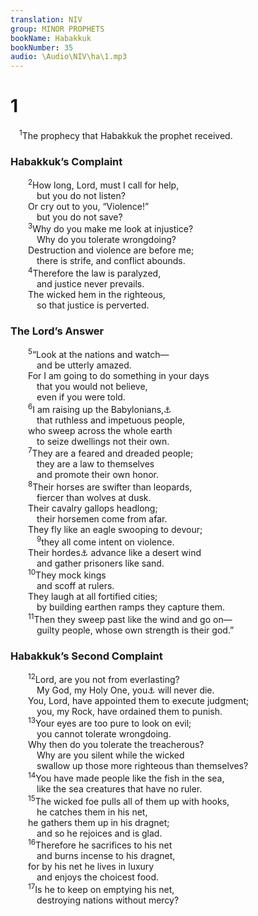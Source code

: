 ```yaml
---
translation: NIV
group: MINOR PROPHETS
bookName: Habakkuk 
bookNumber: 35
audio: \Audio\NIV\ha\1.mp3
---
```


<div class="title"><h1>1</h1></div>
<span class="verse ha_1_1"> <sup>1</sup>The prophecy that Habakkuk the prophet received. <br/></span>
<div class="title"><h3>Habakkuk’s Complaint </h3></div>
<span class="verse ha_1_2">  <sup>2</sup>How long, Lord, must I call for help, <br/>   but you do not listen? <br/>  Or cry out to you, “Violence!” <br/>   but you do not save? <br/></span>
<span class="verse ha_1_3">  <sup>3</sup>Why do you make me look at injustice? <br/>   Why do you tolerate wrongdoing? <br/>  Destruction and violence are before me; <br/>   there is strife, and conflict abounds. <br/></span>
<span class="verse ha_1_4">  <sup>4</sup>Therefore the law is paralyzed, <br/>   and justice never prevails. <br/>  The wicked hem in the righteous, <br/>   so that justice is perverted. <br/></span>
<div class="title"><h3>The Lord’s Answer </h3></div>
<span class="verse ha_1_5">  <sup>5</sup>“Look at the nations and watch— <br/>   and be utterly amazed. <br/>  For I am going to do something in your days <br/>   that you would not believe, <br/>   even if you were told. <br/></span>
<span class="verse ha_1_6">  <sup>6</sup>I am raising up the Babylonians,<a data-toggle="tooltip" data-placement="bottom" title="Or Chaldeans">⚓</a><br/>   that ruthless and impetuous people, <br/>  who sweep across the whole earth <br/>   to seize dwellings not their own. <br/></span>
<span class="verse ha_1_7">  <sup>7</sup>They are a feared and dreaded people; <br/>   they are a law to themselves <br/>   and promote their own honor. <br/></span>
<span class="verse ha_1_8">  <sup>8</sup>Their horses are swifter than leopards, <br/>   fiercer than wolves at dusk. <br/>  Their cavalry gallops headlong; <br/>   their horsemen come from afar. <br/>  They fly like an eagle swooping to devour; <br/></span>
<span class="verse ha_1_9">   <sup>9</sup>they all come intent on violence. <br/>  Their hordes<a data-toggle="tooltip" data-placement="bottom" title="The meaning of the Hebrew for this word is uncertain.">⚓</a> advance like a desert wind <br/>   and gather prisoners like sand. <br/></span>
<span class="verse ha_1_10">  <sup>10</sup>They mock kings <br/>   and scoff at rulers. <br/>  They laugh at all fortified cities; <br/>   by building earthen ramps they capture them. <br/></span>
<span class="verse ha_1_11">  <sup>11</sup>Then they sweep past like the wind and go on— <br/>   guilty people, whose own strength is their god.” <br/></span>
<div class="title"><h3>Habakkuk’s Second Complaint </h3></div>
<span class="verse ha_1_12">  <sup>12</sup>Lord, are you not from everlasting? <br/>   My God, my Holy One, you<a data-toggle="tooltip" data-placement="bottom" title="An ancient Hebrew scribal tradition; Masoretic Text we">⚓</a> will never die. <br/>  You, Lord, have appointed them to execute judgment; <br/>   you, my Rock, have ordained them to punish. <br/></span>
<span class="verse ha_1_13">  <sup>13</sup>Your eyes are too pure to look on evil; <br/>   you cannot tolerate wrongdoing. <br/>  Why then do you tolerate the treacherous? <br/>   Why are you silent while the wicked <br/>   swallow up those more righteous than themselves? <br/></span>
<span class="verse ha_1_14">  <sup>14</sup>You have made people like the fish in the sea, <br/>   like the sea creatures that have no ruler. <br/></span>
<span class="verse ha_1_15">  <sup>15</sup>The wicked foe pulls all of them up with hooks, <br/>   he catches them in his net, <br/>  he gathers them up in his dragnet; <br/>   and so he rejoices and is glad. <br/></span>
<span class="verse ha_1_16">  <sup>16</sup>Therefore he sacrifices to his net <br/>   and burns incense to his dragnet, <br/>  for by his net he lives in luxury <br/>   and enjoys the choicest food. <br/></span>
<span class="verse ha_1_17">  <sup>17</sup>Is he to keep on emptying his net, <br/>   destroying nations without mercy? <br/><br/></span>
